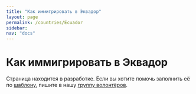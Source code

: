 ```yaml
---
title: "Как иммигрировать в Эквадор"
layout: page
permalink: /countries/Ecuador
sidebar:
nav: "docs"
---
```


# Как иммигрировать в Эквадор

Страница находится в разработке. Если вы хотите помочь заполнить её по [шаблону](/template), пишите в нашу [группу волонтёров](https://t.me/+FHi3FnJaoWJkMDAx).
